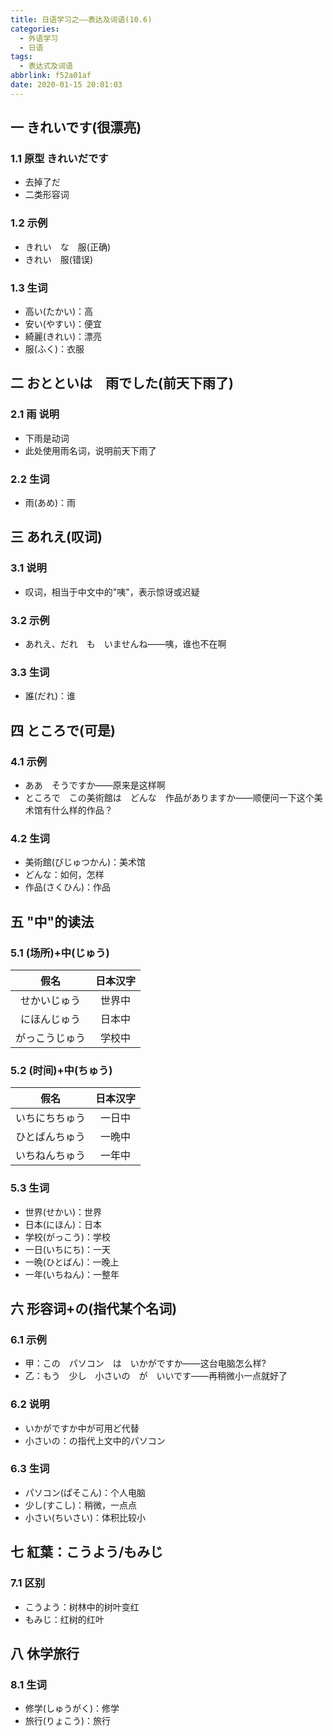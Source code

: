 ```yaml
---
title: 日语学习之——表达及词语(10.6)
categories:
  - 外语学习
  - 日语
tags:
  - 表达式及词语
abbrlink: f52a01af
date: 2020-01-15 20:01:03
---
```

## 一 きれいです(很漂亮)

### 1.1 原型 きれいだです

* 去掉了だ
* 二类形容词

<!--more-->

### 1.2 示例

* きれい　な　服(正确)
* きれい　服(错误)

### 1.3 生词

* 高い(たかい)：高
* 安い(やすい)：便宜
* 綺麗(きれい)：漂亮
* 服(ふく)：衣服

## 二 おとといは　雨でした(前天下雨了)

### 2.1 雨 说明

* 下雨是动词
* 此处使用雨名词，说明前天下雨了

### 2.2 生词

* 雨(あめ)：雨

## 三 あれえ(叹词)

### 3.1 说明

* 叹词，相当于中文中的"咦"，表示惊讶或迟疑

### 3.2 示例

* あれえ、だれ　も　いませんね——咦，谁也不在啊

### 3.3 生词

* 誰(だれ)：谁

## 四 ところで(可是)

### 4.1 示例

* ああ　そうですか——原来是这样啊
* ところで　この美術館は　どんな　作品がありますか——顺便问一下这个美术馆有什么样的作品？

### 4.2 生词

* 美術館(びじゅつかん)：美术馆
* どんな：如何，怎样
* 作品(さくひん)：作品

## 五 "中"的读法

### 5.1 (场所)+中(じゅう)

|      假名      | 日本汉字 |
| :------------: | :------: |
|  せかいじゅう  |  世界中  |
|  にほんじゅう  |  日本中  |
| がっこうじゅう |  学校中  |

### 5.2 (时间)+中(ちゅう)

|      假名      | 日本汉字 |
| :------------: | :------: |
| いちにちちゅう |  一日中  |
| ひとばんちゅう |  一晩中  |
| いちねんちゅう |  一年中  |

### 5.3 生词

* 世界(せかい)：世界
* 日本(にほん)：日本
* 学校(がっこう)：学校
* 一日(いちにち)：一天
* 一晩(ひとばん)：一晚上
* 一年(いちねん)：一整年

## 六 形容词+の(指代某个名词)

### 6.1 示例

* 甲：この　パソコン　は　いかがですか——这台电脑怎么样?
* 乙：もう　少し　小さいの　が　いいです——再稍微小一点就好了

### 6.2 说明

* いかがですか中が可用ど代替
* 小さいの：の指代上文中的パソコン

### 6.3 生词

* パソコン(ぱそこん)：个人电脑
* 少し(すこし)：稍微，一点点
* 小さい(ちいさい)：体积比较小

## 七 紅葉：こうよう/もみじ

### 7.1 区别

* こうよう：树林中的树叶变红
* もみじ：红树的红叶

## 八 休学旅行

### 8.1 生词

* 修学(しゅうがく)：修学
* 旅行(りょこう)：旅行